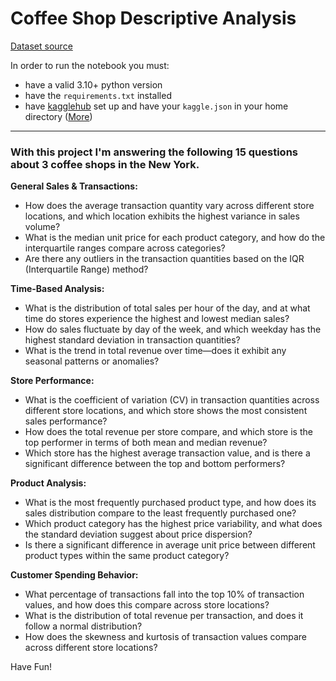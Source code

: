 # Coffee Shop Descriptive Analysis

[Dataset source](https://www.kaggle.com/datasets/ahmedabbas757/coffee-sales?resource=download)

In order to run the notebook you must:
- have a valid 3.10+ python version
- have the `requirements.txt` installed
- have [kagglehub](https://github.com/Kaggle/kagglehub) set up and have your `kaggle.json` in your home directory ([More](https://github.com/Kaggle/kagglehub#option-3-read-credentials-from-kagglejson))
---
### With this project I'm answering the following 15 questions about 3 coffee shops in the New York.

**General Sales & Transactions:**
- How does the average transaction quantity vary across different store locations, and which location exhibits the highest variance in sales volume?
- What is the median unit price for each product category, and how do the interquartile ranges compare across categories?
- Are there any outliers in the transaction quantities based on the IQR (Interquartile Range) method?

**Time-Based Analysis:**
- What is the distribution of total sales per hour of the day, and at what time do stores experience the highest and lowest median sales?
- How do sales fluctuate by day of the week, and which weekday has the highest standard deviation in transaction quantities?
- What is the trend in total revenue over time—does it exhibit any seasonal patterns or anomalies?

**Store Performance:**
- What is the coefficient of variation (CV) in transaction quantities across different store locations, and which store shows the most consistent sales performance?
- How does the total revenue per store compare, and which store is the top performer in terms of both mean and median revenue?
- Which store has the highest average transaction value, and is there a significant difference between the top and bottom performers?

**Product Analysis:**
- What is the most frequently purchased product type, and how does its sales distribution compare to the least frequently purchased one?
- Which product category has the highest price variability, and what does the standard deviation suggest about price dispersion?
- Is there a significant difference in average unit price between different product types within the same product category?

**Customer Spending Behavior:**
- What percentage of transactions fall into the top 10% of transaction values, and how does this compare across store locations?
- What is the distribution of total revenue per transaction, and does it follow a normal distribution?
- How does the skewness and kurtosis of transaction values compare across different store locations?


Have Fun!
